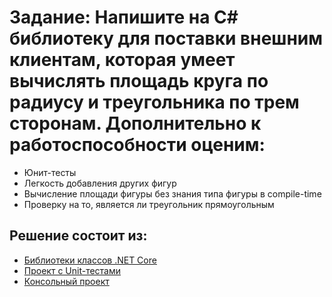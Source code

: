 # Задание: Напишите на C# библиотеку для поставки внешним клиентам, которая умеет вычислять площадь круга по радиусу и треугольника по трем сторонам. Дополнительно к работоспособности оценим:

- Юнит-тесты
- Легкость добавления других фигур
- Вычисление площади фигуры без знания типа фигуры в compile-time
- Проверку на то, является ли треугольник прямоугольным

## Решение состоит из:
- <a href="https://github.com/kerminator-dev/MindBox.TestTask/tree/main/src/Task1/Solution/MathLib">Библиотеки классов .NET Core<a>
- <a href="https://github.com/kerminator-dev/MindBox.TestTask/tree/main/src/Task1/Solution/MathLibTest">Проект с Unit-тестами</a>
- <a href="https://github.com/kerminator-dev/MindBox.TestTask/tree/main/src/Task1/Solution/ConsoleTest">Консольный проект</a>
